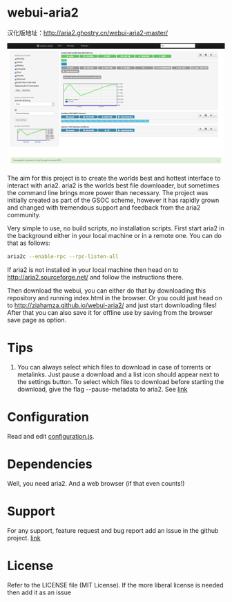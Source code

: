 webui-aria2
===========
汉化版地址：http://aria2.ghostry.cn/webui-aria2-master/

![Main interface](/screenshots/overview.png?raw=true)

The aim for this project is to create the worlds best and hottest interface to interact with aria2. aria2 is the worlds best file downloader, but sometimes the command line brings more power than necessary. The project was initially created as part of the GSOC scheme, however it has rapidly grown and changed with tremendous support and feedback from the aria2 community.

Very simple to use, no build scripts, no installation scripts. First start aria2 in the background either in your local machine or in a remote one. You can do that as follows:
````bash
aria2c --enable-rpc --rpc-listen-all
````


If aria2 is not installed in your local machine then head on to http://aria2.sourceforge.net/ and follow the instructions there.

Then download the webui, you can either do that by downloading this repository and running index.html in the browser. Or you could just head on to http://ziahamza.github.io/webui-aria2/ and just start downloading files! After that you can also save it for offline use by saving from the browser save page as option.

Tips
====
1. You can always select which files to download in case of torrents or metalinks. Just pause a download and a list icon should appear next to the settings button. To select which files to download before starting the download, give the flag --pause-metadata to aria2. See [link](http://aria2.sourceforge.net/manual/en/html/aria2c.html#cmdoption--pause-metadata)

Configuration
=============
Read and edit [configuration.js](configuration.js).

Dependencies
============
Well, you need aria2. And a web browser (if that even counts!)

Support
=======
For any support, feature request and bug report add an issue in the github project. [link](https://github.com/ziahamza/webui-aria2/issues)

License
=======
Refer to the LICENSE file (MIT License). If the more liberal license is needed then add it as an issue
